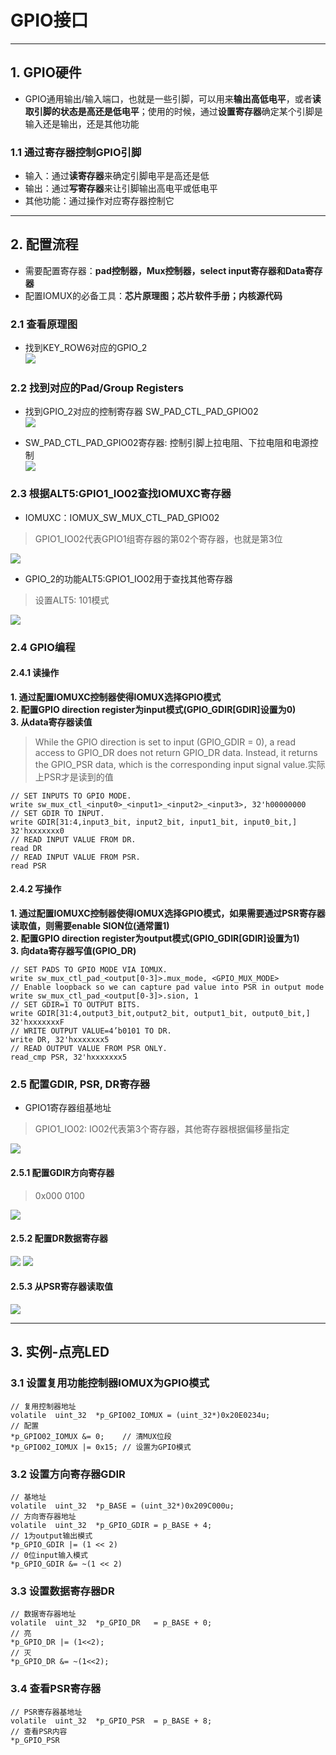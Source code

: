 # GPIO接口

------
## 1. GPIO硬件
- GPIO通用输出/输入端口，也就是一些引脚，可以用来**输出高低电平**，或者**读取引脚的状态是高还是低电平**；使用的时候，通过**设置寄存器**确定某个引脚是输入还是输出，还是其他功能

### 1.1 通过寄存器控制GPIO引脚
- 输入：通过**读寄存器**来确定引脚电平是高还是低
- 输出：通过**写寄存器**来让引脚输出高电平或低电平
- 其他功能：通过操作对应寄存器控制它

------
## 2. 配置流程 
- 需要配置寄存器：**pad控制器，Mux控制器，select input寄存器和Data寄存器**   
- 配置IOMUX的必备工具：**芯片原理图；芯片软件手册；内核源代码**

### 2.1 查看原理图
- 找到KEY_ROW6对应的GPIO_2  
![](./images/KEY_ROW6.png)

### 2.2 找到对应的Pad/Group Registers
- 找到GPIO_2对应的控制寄存器 SW_PAD_CTL_PAD_GPIO02   
![](./images/GPIO_2.png)

- SW_PAD_CTL_PAD_GPIO02寄存器: 控制引脚上拉电阻、下拉电阻和电源控制     
![](./images/Pad_Control_Register.png)

### 2.3 根据ALT5:GPIO1_IO02查找IOMUXC寄存器
- IOMUXC：IOMUX_SW_MUX_CTL_PAD_GPIO02   
> GPIO1_IO02代表GPIO1组寄存器的第02个寄存器，也就是第3位

![](./images/Muxing_Options.png)

- GPIO_2的功能ALT5:GPIO1_IO02用于查找其他寄存器  
> 设置ALT5: 101模式

![](./images/Pad_Mux_Register.png)

### 2.4 GPIO编程
#### 2.4.1 读操作
**1. 通过配置IOMUXC控制器使得IOMUX选择GPIO模式**    
**2. 配置GPIO direction register为input模式(GPIO_GDIR[GDIR]设置为0)**       
**3. 从data寄存器读值**       
> While the GPIO direction is set to input (GPIO_GDIR = 0), a read access to GPIO_DR does not return GPIO_DR data. Instead, it returns the GPIO_PSR data, which is the corresponding input signal value.实际上PSR才是读到的值

```
// SET INPUTS TO GPIO MODE.
write sw_mux_ctl_<input0>_<input1>_<input2>_<input3>, 32'h00000000
// SET GDIR TO INPUT.
write GDIR[31:4,input3_bit, input2_bit, input1_bit, input0_bit,] 32'hxxxxxxx0
// READ INPUT VALUE FROM DR.
read DR
// READ INPUT VALUE FROM PSR.  
read PSR

```

#### 2.4.2 写操作
**1. 通过配置IOMUXC控制器使得IOMUX选择GPIO模式，如果需要通过PSR寄存器读取值，则需要enable SION位(通常置1)**      
**2. 配置GPIO direction register为output模式(GPIO_GDIR[GDIR]设置为1)**        
**3. 向data寄存器写值(GPIO_DR)**      

```
// SET PADS TO GPIO MODE VIA IOMUX.
write sw_mux_ctl_pad_<output[0-3]>.mux_mode, <GPIO_MUX_MODE>
// Enable loopback so we can capture pad value into PSR in output mode
write sw_mux_ctl_pad_<output[0-3]>.sion, 1
// SET GDIR=1 TO OUTPUT BITS.
write GDIR[31:4,output3_bit,output2_bit, output1_bit, output0_bit,] 32'hxxxxxxxF
// WRITE OUTPUT VALUE=4’b0101 TO DR.
write DR, 32'hxxxxxxx5
// READ OUTPUT VALUE FROM PSR ONLY.
read_cmp PSR, 32'hxxxxxxx5
```

### 2.5 配置GDIR, PSR, DR寄存器
- GPIO1寄存器组基地址
> GPIO1_IO02: IO02代表第3个寄存器，其他寄存器根据偏移量指定

![](./images/GPIO_Memory_Map.png)

#### 2.5.1 配置GDIR方向寄存器
> 0x000 0100

![](./images/GPIO_GDIR.png)

#### 2.5.2 配置DR数据寄存器
![](./images/GPIO_DR.png)
![](./images/GPIO_DR_Field.png)

#### 2.5.3 从PSR寄存器读取值
![](./images/GPIO_PSR.png)

------
## 3. 实例-点亮LED
### 3.1 设置复用功能控制器IOMUX为GPIO模式
```
// 复用控制器地址
volatile  uint_32  *p_GPIO02_IOMUX = (uint_32*)0x20E0234u;
// 配置
*p_GPIO02_IOMUX &= 0;    // 清MUX位段
*p_GPIO02_IOMUX |= 0x15; // 设置为GPIO模式

```

### 3.2 设置方向寄存器GDIR
```
// 基地址
volatile  uint_32  *p_BASE = (uint_32*)0x209C000u;
// 方向寄存器地址
volatile  uint_32  *p_GPIO_GDIR = p_BASE + 4;
// 1为output输出模式
*p_GPIO_GDIR |= (1 << 2)
// 0位input输入模式
*p_GPIO_GDIR &= ~(1 << 2)
```

### 3.3 设置数据寄存器DR
```
// 数据寄存器地址
volatile  uint_32  *p_GPIO_DR   = p_BASE + 0;
// 亮
*p_GPIO_DR |= (1<<2);
// 灭
*p_GPIO_DR &= ~(1<<2);
```

### 3.4 查看PSR寄存器
```
// PSR寄存器基地址
volatile  uint_32  *p_GPIO_PSR  = p_BASE + 8;
// 查看PSR内容
*p_GPIO_PSR
```

